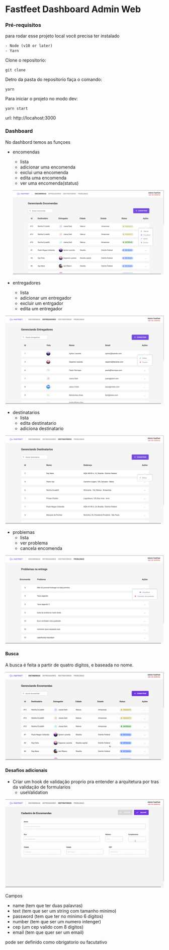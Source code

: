 # Fastfeet Dashboard Admin Web

### Pré-requisitos
para rodar esse projeto local você precisa ter instalado

```
- Node (v10 or later)
- Yarn
```

Clone o repositorio:

```
git clone
```

Detro da pasta do repositorio faça o comando:
```
yarn
```

Para iniciar o projeto no modo dev:
```
yarn start
```
url: http://locahost:3000

### Dashboard

No dashbord temos as funçoes 

- encomendas 
  - lista
  - adicionar uma encomenda
  - exclui uma encomenda
  - edita uma encomenda
  - ver uma encomenda(status)
  
  ![orders](/img/orders.png)
- entregadores
  - lista
  - adicionar um entregador
  - excluir um entrgador
  - edita um entregador

![deliverymans](/img/deliverymans.png)
- destinatarios
  - lista
  - edita destinatario
  - adiciona destinatario

![recipients](/img/recipients.png)
- problemas
  - lista
  - ver problema
  - cancela encomenda

![problems](/img/problems.png)

#### Busca

A busca é feita a partir de quatro digitos, e baseada no nome.

![search](/img/search.gif)

#### Desafios adicionais 
- Criar um hook de validação proprio pra entender a arquitetura por tras da validação de formularios
  - useValidation
  
![validation](/img/hook.gif)

Campos 
  - name (tem que ter duas palavras)
  - text (tem que ser um string com tamanho minimo)
  - password (tem que ter no minimo 6 digitos)
  - number (tem que ser um numero intenger)
  - cep (um cep valido com 8 digitos)
  - email (tem que quer ser um email)

pode ser definido como obrigatorio ou facutativo
